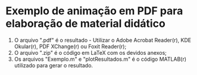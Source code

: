 # Exemplo de animação em PDF para elaboração de material didático

1. O arquivo ".pdf" é o resultado - Utilizar o Adobe Acrobat Reader(r), KDE Okular(r), PDF XChange(r) ou Foxit Reader(r);
2. O arquivo ".zip" é o código em LaTeX com os devidos anexos;
3. Os arquivos "Exemplo.m" e "plotResultados.m" é o código MATLAB(r) utilizado para gerar o resultado.
